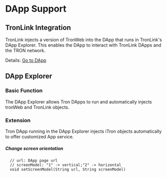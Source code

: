 # DApp Support

## TronLink Integration

TronLink injects a version of TronWeb into the DApp that runs in TronLink's DApp Explorer. This enables the DApp to interact with TronLink DApps and the TRON network.

Details: [Go to DApp](../../dapp/getting-started)


## DApp Explorer

### Basic Function

The DApp Explorer allows Tron DApps to run and automatically injects tronWeb and TronLink objects.

### Extension

Tron DApp running in the DApp Explorer injects iTron objects automatically to offer customized App service.

##### Change screen orientation


```shell     
  // url: DApp page url
  // screenModel: "1" -> vertical;"2" -> horizontal
  void setScreenModel(String url, String screenModel)
```

